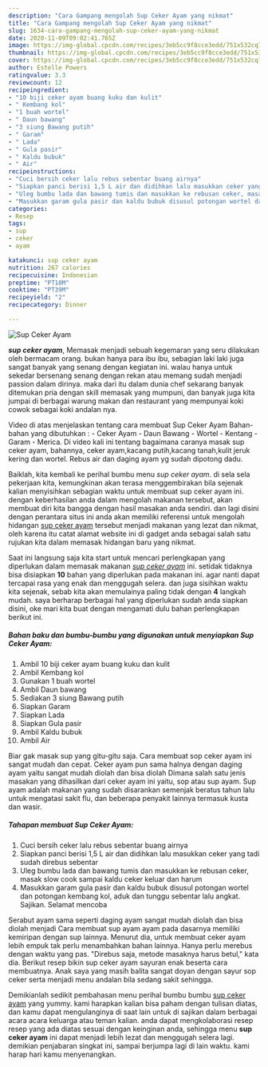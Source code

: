 ```yaml
---
description: "Cara Gampang mengolah Sup Ceker Ayam yang nikmat"
title: "Cara Gampang mengolah Sup Ceker Ayam yang nikmat"
slug: 1634-cara-gampang-mengolah-sup-ceker-ayam-yang-nikmat
date: 2020-11-09T09:02:41.765Z
image: https://img-global.cpcdn.com/recipes/3eb5cc9f8cce3edd/751x532cq70/sup-ceker-ayam-foto-resep-utama.jpg
thumbnail: https://img-global.cpcdn.com/recipes/3eb5cc9f8cce3edd/751x532cq70/sup-ceker-ayam-foto-resep-utama.jpg
cover: https://img-global.cpcdn.com/recipes/3eb5cc9f8cce3edd/751x532cq70/sup-ceker-ayam-foto-resep-utama.jpg
author: Estelle Powers
ratingvalue: 3.3
reviewcount: 12
recipeingredient:
- "10 biji ceker ayam buang kuku dan kulit"
- " Kembang kol"
- "1 buah wortel"
- " Daun bawang"
- "3 siung Bawang putih"
- " Garam"
- " Lada"
- " Gula pasir"
- " Kaldu bubuk"
- " Air"
recipeinstructions:
- "Cuci bersih ceker lalu rebus sebentar buang airnya"
- "Siapkan panci berisi 1,5 L air dan didihkan lalu masukkan ceker yang tadi sudah direbus sebentar"
- "Uleg bumbu lada dan bawang tumis dan masukkan ke rebusan ceker, masak slow cook sampai kaldu ceker keluar dan harum"
- "Masukkan garam gula pasir dan kaldu bubuk disusul potongan wortel dan potongan kembang kol, aduk dan tunggu sebentar lalu angkat. Sajikan. Selamat mencoba"
categories:
- Resep
tags:
- sup
- ceker
- ayam

katakunci: sup ceker ayam 
nutrition: 267 calories
recipecuisine: Indonesian
preptime: "PT18M"
cooktime: "PT39M"
recipeyield: "2"
recipecategory: Dinner

---
```



![Sup Ceker Ayam](https://img-global.cpcdn.com/recipes/3eb5cc9f8cce3edd/751x532cq70/sup-ceker-ayam-foto-resep-utama.jpg)

<b><i>sup ceker ayam</i></b>, Memasak menjadi sebuah kegemaran yang seru dilakukan oleh bermacam orang. bukan hanya para ibu ibu, sebagian laki laki juga sangat banyak yang senang dengan kegiatan ini. walau hanya untuk sekedar bersenang senang dengan rekan atau memang sudah menjadi passion dalam dirinya. maka dari itu dalam dunia chef sekarang banyak ditemukan pria dengan skill memasak yang mumpuni, dan banyak juga kita jumpai di berbagai warung makan dan restaurant yang mempunyai koki cowok sebagai koki andalan nya.

Video di atas menjelaskan tentang cara membuat Sup Ceker Ayam Bahan-bahan yang dibutuhkan : - Ceker Ayam - Daun Bawang - Wortel - Kentang - Garam - Merica. Di video kali ini tentang bagaimana caranya masak sup ceker ayam, bahannya, ceker ayam,kacang putih,kacang tanah,kulit jeruk kering dan wortel. Rebus air dan daging ayam yg sudah dipotong dadu.

Baiklah, kita kembali ke perihal bumbu menu <i>sup ceker ayam</i>. di sela sela pekerjaan kita, kemungkinan akan terasa menggembirakan bila sejenak kalian menyisihkan sebagian waktu untuk membuat sup ceker ayam ini. dengan keberhasilan anda dalam mengolah makanan tersebut, akan membuat diri kita bangga dengan hasil masakan anda sendiri. dan lagi disini dengan perantara situs ini anda akan memiliki referensi untuk mengolah hidangan <u>sup ceker ayam</u> tersebut menjadi makanan yang lezat dan nikmat, oleh karena itu catat alamat website ini di gadget anda sebagai salah satu rujukan kita dalam memasak hidangan baru yang nikmat.


Saat ini langsung saja kita start untuk mencari perlengkapan yang diperlukan dalam memasak makanan <u><i>sup ceker ayam</i></u> ini. setidak tidaknya bisa disiapkan <b>10</b> bahan yang diperlukan pada makanan ini. agar nanti dapat tercapai rasa yang enak dan menggugah selera. dan juga sisihkan waktu kita sejenak, sebab kita akan memulainya paling tidak dengan <b>4</b> langkah mudah. saya berharap berbagai hal yang diperlukan sudah anda siapkan disini, oke mari kita buat dengan mengamati dulu bahan perlengkapan berikut ini.

<!--inarticleads1-->

##### Bahan baku dan bumbu-bumbu yang digunakan untuk menyiapkan Sup Ceker Ayam:

1. Ambil 10 biji ceker ayam buang kuku dan kulit
1. Ambil  Kembang kol
1. Gunakan 1 buah wortel
1. Ambil  Daun bawang
1. Sediakan 3 siung Bawang putih
1. Siapkan  Garam
1. Siapkan  Lada
1. Siapkan  Gula pasir
1. Ambil  Kaldu bubuk
1. Ambil  Air


Biar gak masak sup yang gitu-gitu saja. Cara membuat sop ceker ayam ini sangat mudah dan cepat. Ceker ayam pun sama halnya dengan daging ayam yaitu sangat mudah diolah dan bisa diolah Dimana salah satu jenis masakan yang dihasilkan dari ceker ayam ini yaitu, sop atau sup ayam. Sup ayam adalah makanan yang sudah disarankan semenjak beratus tahun lalu untuk mengatasi sakit flu, dan beberapa penyakit lainnya termasuk kusta dan wasir. 

<!--inarticleads2-->

##### Tahapan membuat Sup Ceker Ayam:

1. Cuci bersih ceker lalu rebus sebentar buang airnya
1. Siapkan panci berisi 1,5 L air dan didihkan lalu masukkan ceker yang tadi sudah direbus sebentar
1. Uleg bumbu lada dan bawang tumis dan masukkan ke rebusan ceker, masak slow cook sampai kaldu ceker keluar dan harum
1. Masukkan garam gula pasir dan kaldu bubuk disusul potongan wortel dan potongan kembang kol, aduk dan tunggu sebentar lalu angkat. Sajikan. Selamat mencoba


Serabut ayam sama seperti daging ayam sangat mudah diolah dan bisa diolah menjadi Cara membuat sup ayam ayam pada dasarnya memiliki kemiripan dengan sup lainnya. Menurut dia, untuk membuat ceker ayam lebih empuk tak perlu menambahkan bahan lainnya. Hanya perlu merebus dengan waktu yang pas. &#34;Direbus saja, metode masaknya harus betul,&#34; kata dia. Berikut resep bikin sup ceker ayam sayuran enak beserta cara membuatnya. Anak saya yang masih balita sangat doyan dengan sayur sop ceker serta menjadi menu andalan bila sedang sakit sehingga. 

Demikianlah sedikit pembahasan menu perihal bumbu bumbu <u>sup ceker ayam</u> yang yummy. kami harapkan kalian bisa paham dengan tulisan diatas, dan kamu dapat mengulanginya di saat lain untuk di sajikan dalam berbagai acara acara keluarga atau teman kalian. anda dapat mengkolaborasi resep resep yang ada diatas sesuai dengan keinginan anda, sehingga menu <b>sup ceker ayam</b> ini dapat menjadi lebih lezat dan menggugah selera lagi. demikian penjabaran singkat ini, sampai berjumpa lagi di lain waktu. kami harap hari kamu menyenangkan.
